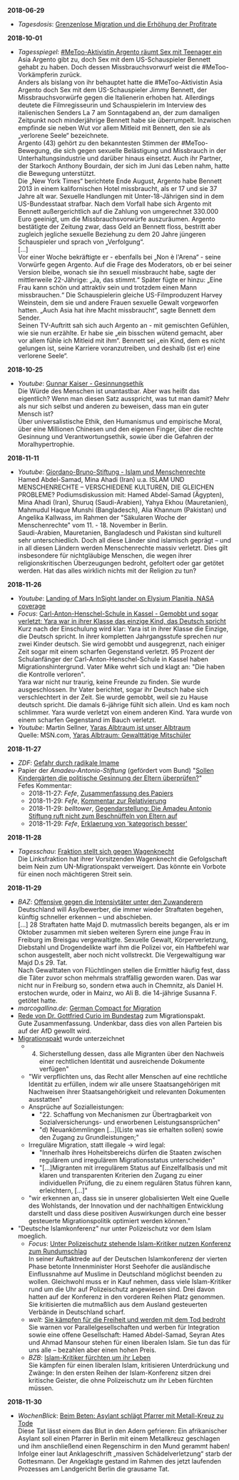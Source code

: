 **2018-06-29**
* *Tagesdosis*: [Grenzenlose Migration und die Erhöhung der Profitrate](https://www.youtube.com/watch?v=n9_s-nLRdk8)

**2018-10-01**
* *Tagesspiegel*: [#MeToo-Aktivistin Argento räumt Sex mit Teenager ein](https://m.tagesspiegel.de/kultur/asia-argento-und-jimmy-bennett-metoo-aktivistin-argento-raeumt-sex-mit-teenager-ein/23133454.html?utm_referrer=https://www.google.ch/)  
  Asia Argento gibt zu, doch Sex mit dem US-Schauspieler Bennett gehabt zu haben. Doch dessen Missbrauchsvorwurf weist die #MeToo-Vorkämpferin zurück.  
  Anders als bislang von ihr behauptet hatte die #MeToo-Aktivistin Asia Argento doch Sex mit dem US-Schauspieler Jimmy Bennett, der Missbrauchsvorwürfe gegen die Italienerin erhoben hat. Allerdings deutete die Filmregisseurin und Schauspielerin im Interview des italienischen Senders La 7 am Sonntagabend an, der zum damaligen Zeitpunkt noch minderjährige Bennett habe sie überrumpelt. Inzwischen empfinde sie neben Wut vor allem Mitleid mit Bennett, den sie als „verlorene Seele“ bezeichnete.  
  Argento (43) gehört zu den bekanntesten Stimmen der #MeToo-Bewegung, die sich gegen sexuelle Belästigung und Missbrauch in der Unterhaltungsindustrie und darüber hinaus einsetzt. Auch ihr Partner, der Starkoch Anthony Bourdain, der sich im Juni das Leben nahm, hatte die Bewegung unterstützt.  
  Die „New York Times“ berichtete Ende August, Argento habe Bennett 2013 in einem kalifornischen Hotel missbraucht, als er 17 und sie 37 Jahre alt war. Sexuelle Handlungen mit Unter-18-Jährigen sind in dem US-Bundesstaat strafbar. Nach dem Vorfall habe sich Argento mit Bennett außergerichtlich auf die Zahlung von umgerechnet 330.000 Euro geeinigt, um die Missbrauchsvorwürfe auszuräumen. Argento bestätigte der Zeitung zwar, dass Geld an Bennett floss, bestritt aber zugleich jegliche sexuelle Beziehung zu dem 20 Jahre jüngeren Schauspieler und sprach von „Verfolgung“.  
  [...]  
  Vor einer Woche bekräftigte er - ebenfalls bei „Non è l'Arena“ - seine Vorwürfe gegen Argento. Auf die Frage des Moderators, ob er bei seiner Version bleibe, wonach sie ihn sexuell missbraucht habe, sagte der mittlerweile 22-Jährige: „Ja, das stimmt.“ Später fügte er hinzu: „Eine Frau kann schön und attraktiv sein und trotzdem einen Mann missbrauchen.“ Die Schauspielerin gleiche US-Filmproduzent Harvey Weinstein, dem sie und andere Frauen sexuelle Gewalt vorgeworfen hatten. „Auch Asia hat ihre Macht missbraucht“, sagte Bennett dem Sender.  
  Seinen TV-Auftritt sah sich auch Argento an - mit gemischten Gefühlen, wie sie nun erzählte. Er habe sie „ein bisschen wütend gemacht, aber vor allem fühle ich Mitleid mit ihm“. Bennett sei „ein Kind, dem es nicht gelungen ist, seine Karriere voranzutreiben, und deshalb (ist er) eine verlorene Seele“.

**2018-10-25**
* *Youtube*: [Gunnar Kaiser - Gesinnungsethik](https://www.youtube.com/watch?v=dp9taDOVAmc)  
  Die Würde des Menschen ist unantastbar. Aber was heißt das eigentlich? Wenn man diesen Satz ausspricht, was tut man damit? Mehr als nur sich selbst und anderen zu beweisen, dass man ein guter Mensch ist?  
  Über universalistische Ethik, den Humanismus und empirische Moral, über eine Millionen Chinesen und den eigenen Finger, über die rechte Gesinnung und Verantwortungsethik, sowie über die Gefahren der Moralhypertrophie.

**2018-11-11**
* *Youtube*: [Giordano-Bruno-Stiftung - Islam und Menschenrechte](https://www.youtube.com/watch?v=q1TFr3DDOWk)  
  Hamed Abdel-Samad, Mina Ahadi (Iran) u.a.
  ISLAM UND MENSCHENRECHTE – VERSCHIEDENE KULTUREN, DIE GLEICHEN PROBLEME? Podiumsdiskussion mit: Hamed Abdel-Samad (Ägypten), Mina Ahadi (Iran), Shuruq (Saudi-Arabien), Yahya Ekhou (Mauretanien), Mahmudul Haque Munshi (Bangladesch), Alia Khannum (Pakistan) und Angelika Kallwass, im Rahmen der "Säkularen Woche der Menschenrechte" vom 11. - 18. November in Berlin.  
  Saudi-Arabien, Mauretanien, Bangladesch und Pakistan sind kulturell sehr unterschiedlich. Doch all diese Länder sind islamisch geprägt – und in all diesen Ländern werden Menschenrechte massiv verletzt. Dies gilt insbesondere für nichtgläubige Menschen, die wegen ihrer religionskritischen Überzeugungen bedroht, gefoltert oder gar getötet werden. Hat das alles wirklich nichts mit der Religion zu tun?

**2018-11-26**
* *Youtube*: [Landing of Mars InSight lander on Elysium Planitia, NASA coverage](https://www.youtube.com/watch?v=LlNhxLMHaLs)
* *Focus*: [Carl-Anton-Henschel-Schule in Kassel - Gemobbt und sogar verletzt: Yara war in ihrer Klasse das einzige Kind, das Deutsch spricht](https://www.focus.de/familie/schule/carl-anton-henschel-schule-in-kassel-gemobbt-und-sogar-verletzt-yara-war-in-ihrer-klasse-das-einzige-kind-das-deutsch-spricht_id_9978489.html)  
  Kurz nach der Einschulung wird klar: Yara ist in ihrer Klasse die Einzige, die Deutsch spricht. In ihrer kompletten Jahrgangsstufe sprechen nur zwei Kinder deutsch. Sie wird gemobbt und ausgegrenzt, nach einiger Zeit sogar mit einem scharfen Gegenstand verletzt. 95 Prozent der Schulanfänger der Carl-Anton-Henschel-Schule in Kassel haben Migrationshintergrund. Vater Mike wehrt sich und klagt an: "Die haben die Kontrolle verloren".  
  Yara war nicht nur traurig, keine Freunde zu finden. Sie wurde ausgeschlossen. Ihr Vater berichtet, sogar ihr Deutsch habe sich verschlechtert in der Zeit. Sie wurde gemobbt, weil sie zu Hause deutsch spricht. Die damals 6-jährige fühlt sich allein. Und es kam noch schlimmer. Yara wurde verletzt von einem anderen Kind. Yara wurde von einem scharfen Gegenstand im Bauch verletzt.
* *Youtube*: Martin Sellner, [Yaras Albtraum ist unser Albtraum](https://www.youtube.com/watch?v=TKXDif4FTIM)  
  Quelle: MSN.com, [Yaras Albtraum: Gewalttätige Mitschüler](https://www.msn.com/de-at/nachrichten/watch/yaras-albtraum-gewaltt%C3%A4tige-mitsch%C3%BCler/vp-BBQ6y28)

**2018-11-27**
* *ZDF*: [Gefahr durch radikale Imame](https://www.youtube.com/watch?v=mEvebwy-qOU)
* Papier der *Amadeu-Antonio-Stiftung* (gefördert vom Bund) "[Sollen Kindergärten die politische Gesinnung der Eltern überprüfen?](https://www.amadeu-antonio-stiftung.de/w/files/pdfs/kita_internet_2018.pdf)"  
  Fefes Kommentar:
  * 2018-11-27: *Fefe*, [Zusammenfassung des Papiers](https://blog.fefe.de/?ts=a503b0dc)
  * 2018-11-29: *Fefe*, [Kommentar zur Relativierung](https://blog.fefe.de/?ts=a2fefe4a)
  * 2018-11-29: *belltower*, [Gegendarstellung: Die Amadeu Antonio Stiftung ruft nicht zum Beschnüffeln von Eltern auf](http://www.belltower.news/artikel/gegendarstellung-die-amadeu-antonio-stiftung-98766)
  * 2018-11-29: *Fefe*, [Erklaerung von 'kategorisch besser'](https://blog.fefe.de/?ts=a2feae5b)


**2018-11-28**
* *Tagesschau*: [Fraktion stellt sich gegen Wagenknecht](https://www.tagesschau.de/inland/un-migrationspakt-117.html)  
  Die Linksfraktion hat ihrer Vorsitzenden Wagenknecht die Gefolgschaft beim Nein zum UN-Migrationspakt verweigert. Das könnte ein Vorbote für einen noch mächtigeren Streit sein.

**2018-11-29**
* *BAZ*: [Offensive gegen die Intensivtäter unter den Zuwanderern](https://bazonline.ch/wirtschaft/konjunktur/x/story/16367103)  
  Deutschland will Asylbewerber, die immer wieder Straftaten begehen, künftig schneller erkennen – und abschieben.  
  [...]
  28 Straftaten hatte Majd D. mutmasslich bereits begangen, als er im Oktober zusammen mit sieben weiteren Syrern eine junge Frau in Freiburg im Breisgau vergewaltigte. Sexuelle Gewalt, Körperverletzung, Diebstahl und Drogendelikte warf ihm die Polizei vor, ein Haftbefehl war schon ausgestellt, aber noch nicht vollstreckt. Die Vergewaltigung war Majd D.s 29. Tat.  
  Nach Gewalttaten von Flüchtlingen stellen die Ermittler häufig fest, dass die Täter zuvor schon mehrmals straffällig geworden waren. Das war nicht nur in Freiburg so, sondern etwa auch in Chemnitz, als Daniel H. erstochen wurde, oder in Mainz, wo Ali B. die 14-jährige Susanna F. getötet hatte.
* *marcogallina.de*: [German Compact for Migration](http://www.marcogallina.de/2018/11/29/german-compact-for-migration/)
* [Rede von Dr. Gottfried Curio im Bundestag](https://www.youtube.com/watch?v=JRIZCwVdUAM) zum Migrationspakt.  
  Gute Zusammenfassung. Undenkbar, dass dies von allen Parteien bis auf der AfD gewollt wird.
* [Migrationspakt](http://www.un.org/depts/german/migration/A.CONF.231.3.pdf) wurde unterzeichnet
  * 4. Sicherstellung dessen, dass alle Migranten über den Nachweis einer rechtlichen Identität und ausreichende Dokumente verfügen"
  * "Wir verpflichten uns, das Recht aller Menschen auf eine rechtliche Identität zu erfüllen, indem wir alle unsere Staatsangehörigen mit Nachweisen ihrer Staatsangehörigkeit und relevanten Dokumenten ausstatten"
  * Ansprüche auf Sozialleistungen:
    * "22. Schaffung von Mechanismen zur Übertragbarkeit von Sozialversicherungs- und erworbenen Leistungsansprüchen"
    * "d) Neuankömmlingen [...](Liste was sie erhalten sollen) sowie den Zugang zu Grundleistungen;"
  * Irreguläre Migration, statt illegale -> wird legal:
    * "Innerhalb ihres Hoheitsbereichs dürfen die Staaten zwischen regulärem und irregulärem Migrationsstatus unterscheiden"
    * "[...]Migranten mit irregulärem Status auf Einzelfallbasis und mit klaren und transparenten Kriterien den Zugang zu einer individuellen Prüfung, die zu einem regulären Status führen kann, erleichtern, [...]"
  * "wir erkennen an, dass sie in unserer globalisierten Welt eine Quelle des Wohlstands, der Innovation und der nachhaltigen Entwicklung darstellt und dass diese positiven Auswirkungen durch eine besser gesteuerte Migrationspolitik optimiert werden können."
* "Deutsche Islamkonferenz" nur unter Polizeischutz vor dem Islam moeglich.
  * *Focus*: [Unter Polizeischutz stehende Islam-Kritiker nutzen Konferenz zum Rundumschlag](https://www.focus.de/politik/deutschland/nichts-davon-ist-passiert-unter-polizeischutz-stehende-islam-kritiker-nutzen-konferenz-zum-rundumschlag_id_9990383.html)  
   In seiner Auftaktrede auf der Deutschen Islamkonferenz der vierten Phase betonte Innenminister Horst Seehofer die ausländische Einflussnahme auf Muslime in Deutschland möglichst beenden zu wollen. Gleichwohl muss er in Kauf nehmen, dass viele Islam-Kritiker rund um die Uhr auf Polizeischutz angewiesen sind. Drei davon hatten auf der Konferenz in den vorderen Reihen Platz genommen. Sie kritisierten die mutmaßlich aus dem Ausland gesteuerten Verbände in Deutschland scharf.
  * *welt*: [Sie kämpfen für die Freiheit und werden mit dem Tod bedroht](https://www.welt.de/debatte/kommentare/article184676872/Hamed-Abdel-Samad-Seyran-Ates-Ahmad-Mansour-Kaempfer-fuer-die-Freiheit.html)  
   Sie warnen vor Parallelgesellschaften und werben für Integration sowie eine offene Gesellschaft: Hamed Abdel-Samad, Seyran Ates und Ahmad Mansour stehen für einen liberalen Islam. Sie tun das für uns alle – bezahlen aber einen hohen Preis.
  * *BZB*: [Islam-Kritiker fürchten um ihr Leben](https://www.bz-berlin.de/berlin/islam-kritiker-fuerchten-um-ihr-leben)  
   Sie kämpfen für einen liberalen Islam, kritisieren Unterdrückung und Zwänge: In den ersten Reihen der Islam-Konferenz sitzen drei kritische Geister, die ohne Polizeischutz um ihr Leben fürchten müssen.

**2018-11-30**
* *WochenBlick*: [Beim Beten: Asylant schlägt Pfarrer mit Metall-Kreuz zu Tode](https://www.wochenblick.at/beim-beten-asylant-schlaegt-pfarrer-mit-metall-kreuz-zu-tode/)  
  Diese Tat lässt einem das Blut in den Adern gefrieren: Ein afrikanischer Asylant soll einen Pfarrer in Berlin mit einem Metallkreuz geschlagen und ihm anschließend einen Regenschirm in den Mund gerammt haben! Infolge einer laut Anklageschrift  „massiven Schädelverletzung“ starb der Gottesmann. Der Angeklagte gestand im Rahmen des jetzt laufenden Prozesses am Landgericht Berlin die grausame Tat.

